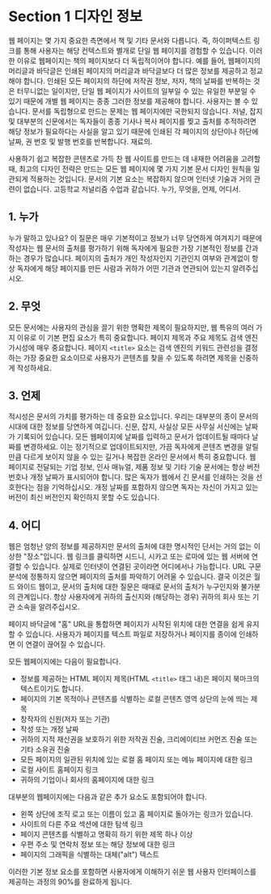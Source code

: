 # Section 1 디자인 정보

웹 페이지는 몇 가지 중요한 측면에서 책 및 기타 문서와 다릅니다. 즉, 하이퍼텍스트 링크를 통해 사용자는 해당 컨텍스트와 별개로 단일 웹 페이지를 경험할 수 있습니다. 이러한 이유로 웹페이지는 책의 페이지보다 더 독립적이어야 합니다. 예를 들어, 웹페이지의 머리글과 바닥글은 인쇄된 페이지의 머리글과 바닥글보다 더 많은 정보를 제공하고 정교해야 합니다. 인쇄된 모든 페이지의 하단에 저작권 정보, 저자, 책의 날짜를 반복하는 것은 터무니없는 일이지만, 단일 웹 페이지가 사이트의 일부일 수 있는 유일한 부분일 수 있기 때문에 개별 웹 페이지는 종종 그러한 정보를 제공해야 합니다. 사용자는 볼 수 있습니다. 문서를 독립형으로 만드는 문제는 웹 페이지에만 국한되지 않습니다. 저널, 잡지 및 대부분의 신문에서는 독자들이 종종 기사나 복사 페이지를 찢고 출처를 추적하려면 해당 정보가 필요하다는 사실을 알고 있기 때문에 인쇄된 각 페이지의 상단이나 하단에 날짜, 권 번호 및 발행 번호를 반복합니다. 재료의.

사용하기 쉽고 복잡한 콘텐츠로 가득 찬 웹 사이트를 만드는 데 내재한 어려움을 고려할 때, 최고의 디자인 전략은 만드는 모든 웹 페이지에 몇 가지 기본 문서 디자인 원칙을 일관되게 적용하는 것입니다. 문서의 기본 요소는 복잡하지 않으며 인터넷 기술과 거의 관련이 없습니다. 고등학교 저널리즘 수업과 같습니다. 누가, 무엇을, 언제, 어디서.

## 1. 누가

누가 말하고 있나요? 이 질문은 매우 기본적이고 정보가 너무 당연하게 여겨지기 때문에 작성자는 웹 문서의 출처를 평가하기 위해 독자에게 필요한 가장 기본적인 정보를 간과하는 경우가 많습니다. 페이지의 출처가 개인 작성자인지 기관인지 여부와 관계없이 항상 독자에게 해당 페이지를 만든 사람과 귀하가 어떤 기관과 연관되어 있는지 알려주십시오.

## 2. 무엇

모든 문서에는 사용자의 관심을 끌기 위한 명확한 제목이 필요하지만, 웹 특유의 여러 가지 이유로 이 기본 편집 요소가 특히 중요합니다. 페이지 제목과 주요 제목도 검색 엔진 가시성에 매우 중요합니다. 페이지 `<title>` 요소는 검색 엔진의 키워드 관련성을 결정하는 가장 중요한 요소이므로 사용자가 콘텐츠를 찾을 수 있도록 하려면 제목을 신중하게 작성하세요.

## 3. 언제

적시성은 문서의 가치를 평가하는 데 중요한 요소입니다. 우리는 대부분의 종이 문서의 시대에 대한 정보를 당연하게 여깁니다. 신문, 잡지, 사실상 모든 사무실 서신에는 날짜가 기록되어 있습니다. 모든 웹페이지에 날짜를 입력하고 문서가 업데이트될 때마다 날짜를 변경하세요. 이는 정기적으로 업데이트되지만, 가끔 독자에게 콘텐츠 변경을 알릴 만큼 다르게 보이지 않을 수 있는 길거나 복잡한 온라인 문서에서 특히 중요합니다. 웹 페이지로 전달되는 기업 정보, 인사 매뉴얼, 제품 정보 및 기타 기술 문서에는 항상 버전 번호나 개정 날짜가 표시되어야 합니다. 많은 독자가 웹에서 긴 문서를 인쇄하는 것을 선호한다는 점을 기억하십시오. 개정 날짜를 포함하지 않으면 독자는 자신이 가지고 있는 버전이 최신 버전인지 확인하지 못할 수도 있습니다.

## 4. 어디

웹은 엄청난 양의 정보를 제공하지만 문서의 출처에 대한 명시적인 단서는 거의 없는 이상한 "장소"입니다. 웹 링크를 클릭하면 시드니, 시카고 또는 로마에 있는 웹 서버에 연결할 수 있습니다. 실제로 인터넷이 연결된 곳이라면 어디에서나 가능합니다. URL 구문 분석에 정통하지 않으면 페이지의 출처를 파악하기 어려울 수 있습니다. 결국 이것은 월드 와이드 웹이고, 문서의 출처에 대한 질문은 때때로 문서의 출처가 누구인지와 불가분의 관계입니다. 항상 사용자에게 귀하의 출신지와 (해당하는 경우) 귀하의 회사 또는 기관 소속을 알려주십시오.

페이지 바닥글에 "홈" URL을 통합하면 페이지가 시작된 위치에 대한 연결을 쉽게 유지할 수 있습니다. 사용자가 페이지를 텍스트 파일로 저장하거나 페이지를 종이에 인쇄하면 이 연결이 끊어질 수 있습니다.

모든 웹페이지에는 다음이 필요합니다.

- 정보를 제공하는 HTML 페이지 제목(HTML `<title>` 태그 내)은 페이지 북마크의 텍스트이기도 합니다.
- 페이지의 기본 목적이나 콘텐츠를 식별하는 로컬 콘텐츠 영역 상단의 눈에 띄는 제목
- 창작자의 신원(저자 또는 기관)
- 작성 또는 개정 날짜
- 귀하의 지적 재산권을 보호하기 위한 저작권 진술, 크리에이티브 커먼즈 진술 또는 기타 소유권 진술
- 모든 페이지의 일관된 위치에 있는 로컬 홈 페이지 또는 메뉴 페이지에 대한 링크
- 로컬 사이트 홈페이지 링크
- 귀하의 기업이나 회사의 홈페이지에 대한 링크

대부분의 웹페이지에는 다음과 같은 추가 요소도 포함되어야 합니다.

- 왼쪽 상단에 조직 로고 또는 이름이 있고 홈 페이지로 돌아가는 링크가 있습니다.
- 사이트의 다른 주요 섹션에 대한 탐색 링크
- 페이지 콘텐츠를 식별하고 명확히 하기 위한 제목 하나 이상
- 우편 주소 및 연락처 정보 또는 해당 정보에 대한 링크
- 페이지의 그래픽을 식별하는 대체("alt") 텍스트

이러한 기본 정보 요소를 포함하면 사용자에게 이해하기 쉬운 웹 사용자 인터페이스를 제공하는 과정의 90%를 완료하게 됩니다.
